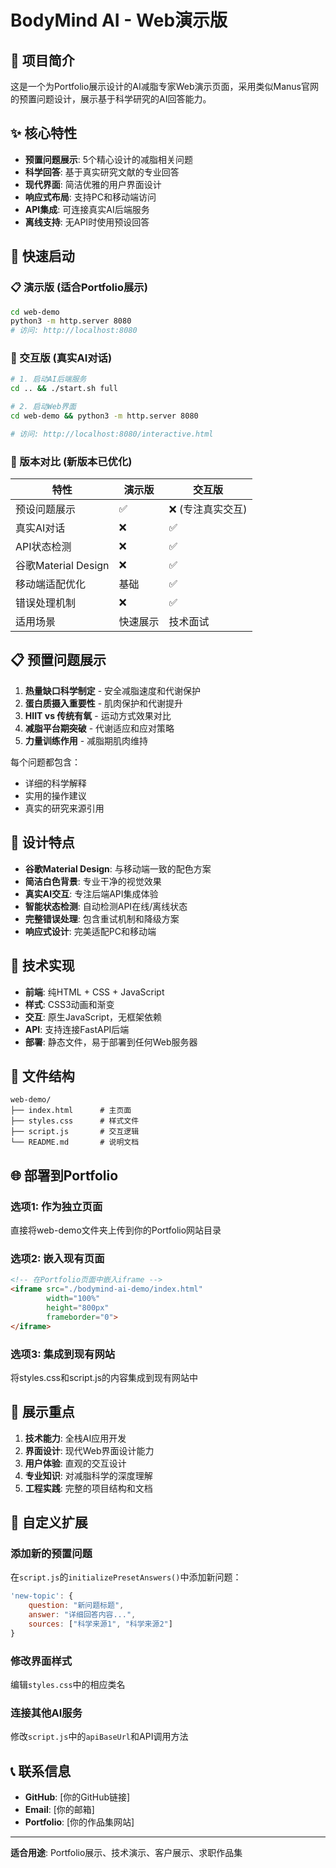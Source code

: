 # BodyMind AI - Web演示版

## 🎯 项目简介

这是一个为Portfolio展示设计的AI减脂专家Web演示页面，采用类似Manus官网的预置问题设计，展示基于科学研究的AI回答能力。

## ✨ 核心特性

- **预置问题展示**: 5个精心设计的减脂相关问题
- **科学回答**: 基于真实研究文献的专业回答
- **现代界面**: 简洁优雅的用户界面设计
- **响应式布局**: 支持PC和移动端访问
- **API集成**: 可连接真实AI后端服务
- **离线支持**: 无API时使用预设回答

## 🚀 快速启动

### 📋 演示版 (适合Portfolio展示)
```bash
cd web-demo
python3 -m http.server 8080
# 访问: http://localhost:8080
```

### 💬 交互版 (真实AI对话)
```bash
# 1. 启动AI后端服务
cd .. && ./start.sh full

# 2. 启动Web界面
cd web-demo && python3 -m http.server 8080

# 访问: http://localhost:8080/interactive.html
```

### 🎯 版本对比 (新版本已优化)
| 特性 | 演示版 | 交互版 |
|------|--------|--------|
| 预设问题展示 | ✅ | ❌ (专注真实交互) |
| 真实AI对话 | ❌ | ✅ |
| API状态检测 | ❌ | ✅ |
| 谷歌Material Design | ❌ | ✅ |
| 移动端适配优化 | 基础 | ✅ |
| 错误处理机制 | ❌ | ✅ |
| 适用场景 | 快速展示 | 技术面试 |

## 📋 预置问题展示

1. **热量缺口科学制定** - 安全减脂速度和代谢保护
2. **蛋白质摄入重要性** - 肌肉保护和代谢提升
3. **HIIT vs 传统有氧** - 运动方式效果对比
4. **减脂平台期突破** - 代谢适应和应对策略
5. **力量训练作用** - 减脂期肌肉维持

每个问题都包含：
- 详细的科学解释
- 实用的操作建议
- 真实的研究来源引用

## 🎨 设计特点

- **谷歌Material Design**: 与移动端一致的配色方案
- **简洁白色背景**: 专业干净的视觉效果
- **真实AI交互**: 专注后端API集成体验
- **智能状态检测**: 自动检测API在线/离线状态
- **完整错误处理**: 包含重试机制和降级方案
- **响应式设计**: 完美适配PC和移动端

## 🔧 技术实现

- **前端**: 纯HTML + CSS + JavaScript
- **样式**: CSS3动画和渐变
- **交互**: 原生JavaScript，无框架依赖
- **API**: 支持连接FastAPI后端
- **部署**: 静态文件，易于部署到任何Web服务器

## 📁 文件结构

```
web-demo/
├── index.html      # 主页面
├── styles.css      # 样式文件
├── script.js       # 交互逻辑
└── README.md       # 说明文档
```

## 🌐 部署到Portfolio

### 选项1: 作为独立页面
直接将web-demo文件夹上传到你的Portfolio网站目录

### 选项2: 嵌入现有页面
```html
<!-- 在Portfolio页面中嵌入iframe -->
<iframe src="./bodymind-ai-demo/index.html" 
        width="100%" 
        height="800px" 
        frameborder="0">
</iframe>
```

### 选项3: 集成到现有网站
将styles.css和script.js的内容集成到现有网站中

## 🎯 展示重点

1. **技术能力**: 全栈AI应用开发
2. **界面设计**: 现代Web界面设计能力
3. **用户体验**: 直观的交互设计
4. **专业知识**: 对减脂科学的深度理解
5. **工程实践**: 完整的项目结构和文档

## 🔄 自定义扩展

### 添加新的预置问题
在`script.js`的`initializePresetAnswers()`中添加新问题：

```javascript
'new-topic': {
    question: "新问题标题",
    answer: "详细回答内容...",
    sources: ["科学来源1", "科学来源2"]
}
```

### 修改界面样式
编辑`styles.css`中的相应类名

### 连接其他AI服务
修改`script.js`中的`apiBaseUrl`和API调用方法

## 📞 联系信息

- **GitHub**: [你的GitHub链接]
- **Email**: [你的邮箱]
- **Portfolio**: [你的作品集网站]

---

**适合用途**: Portfolio展示、技术演示、客户展示、求职作品集